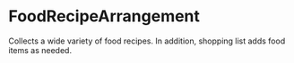 # FoodRecipeArrangement
Collects a wide variety of food recipes. In addition, shopping list adds food items as needed.
